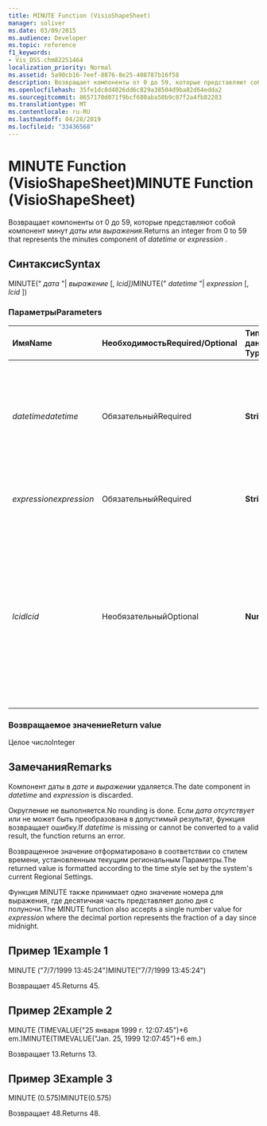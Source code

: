 ```yaml
---
title: MINUTE Function (VisioShapeSheet)
manager: soliver
ms.date: 03/09/2015
ms.audience: Developer
ms.topic: reference
f1_keywords:
- Vis_DSS.chm82251464
localization_priority: Normal
ms.assetid: 5a90cb16-7eef-8876-8e25-408787b16f58
description: Возвращает компоненты от 0 до 59, которые представляют собой компонент минут даты или выражения.
ms.openlocfilehash: 35fe1dc8d4026dd6c829a38504d9ba82d64edda2
ms.sourcegitcommit: 8657170d071f9bcf680aba50b9c07f2a4fb82283
ms.translationtype: MT
ms.contentlocale: ru-RU
ms.lasthandoff: 04/28/2019
ms.locfileid: "33436568"
---
```

# <a name="minute-function-visioshapesheet"></a><span data-ttu-id="b7cbe-103">MINUTE Function (VisioShapeSheet)</span><span class="sxs-lookup"><span data-stu-id="b7cbe-103">MINUTE Function (VisioShapeSheet)</span></span>

<span data-ttu-id="b7cbe-104">Возвращает компоненты от 0 до 59, которые представляют собой компонент минут *даты* или *выражения.*</span><span class="sxs-lookup"><span data-stu-id="b7cbe-104">Returns an integer from 0 to 59 that represents the minutes component of  *datetime*  or  *expression*  .</span></span> 
  
## <a name="syntax"></a><span data-ttu-id="b7cbe-105">Синтаксис</span><span class="sxs-lookup"><span data-stu-id="b7cbe-105">Syntax</span></span>

<span data-ttu-id="b7cbe-106">MINUTE(" *дата* "|  *выражение* [, *lcid])*</span><span class="sxs-lookup"><span data-stu-id="b7cbe-106">MINUTE(" *datetime*  "|  *expression*  [,  *lcid*  ])</span></span> 
  
### <a name="parameters"></a><span data-ttu-id="b7cbe-107">Параметры</span><span class="sxs-lookup"><span data-stu-id="b7cbe-107">Parameters</span></span>

|<span data-ttu-id="b7cbe-108">**Имя**</span><span class="sxs-lookup"><span data-stu-id="b7cbe-108">**Name**</span></span>|<span data-ttu-id="b7cbe-109">**Необходимость**</span><span class="sxs-lookup"><span data-stu-id="b7cbe-109">**Required/Optional**</span></span>|<span data-ttu-id="b7cbe-110">**Тип данных**</span><span class="sxs-lookup"><span data-stu-id="b7cbe-110">**Data Type**</span></span>|<span data-ttu-id="b7cbe-111">**Описание**</span><span class="sxs-lookup"><span data-stu-id="b7cbe-111">**Description**</span></span>|
|:-----|:-----|:-----|:-----|
| <span data-ttu-id="b7cbe-112">_datetime_</span><span class="sxs-lookup"><span data-stu-id="b7cbe-112">_datetime_</span></span> <br/> |<span data-ttu-id="b7cbe-113">Обязательный</span><span class="sxs-lookup"><span data-stu-id="b7cbe-113">Required</span></span>  <br/> |<span data-ttu-id="b7cbe-114">**String**</span><span class="sxs-lookup"><span data-stu-id="b7cbe-114">**String**</span></span> <br/> |<span data-ttu-id="b7cbe-115">Любая строка, распознаваемая как дата и время либо ссылка на ячейку, содержащую дату и время.</span><span class="sxs-lookup"><span data-stu-id="b7cbe-115">Any string commonly recognized as a date and time or a reference to a cell containing a date and time.</span></span>  <br/> |
| <span data-ttu-id="b7cbe-116">_expression_</span><span class="sxs-lookup"><span data-stu-id="b7cbe-116">_expression_</span></span> <br/> |<span data-ttu-id="b7cbe-117">Обязательный</span><span class="sxs-lookup"><span data-stu-id="b7cbe-117">Required</span></span>  <br/> |<span data-ttu-id="b7cbe-118">**String**</span><span class="sxs-lookup"><span data-stu-id="b7cbe-118">**String**</span></span> <br/> | <span data-ttu-id="b7cbe-119">Любое выражение, возвращающее дату и время.</span><span class="sxs-lookup"><span data-stu-id="b7cbe-119">Any expression that yields a date and time.</span></span>  <br/> |
| <span data-ttu-id="b7cbe-120">_lcid_</span><span class="sxs-lookup"><span data-stu-id="b7cbe-120">_lcid_</span></span> <br/> |<span data-ttu-id="b7cbe-121">Необязательный</span><span class="sxs-lookup"><span data-stu-id="b7cbe-121">Optional</span></span>  <br/> |<span data-ttu-id="b7cbe-122">**Number**</span><span class="sxs-lookup"><span data-stu-id="b7cbe-122">**Number**</span></span> <br/> |<span data-ttu-id="b7cbe-123">Идентификатор языкового стандарта, используемый при оценке нелокальных даты и времени.</span><span class="sxs-lookup"><span data-stu-id="b7cbe-123">The locale identifier to be used in evaluating a nonlocal datetime.</span></span> <span data-ttu-id="b7cbe-124">Идентификатор языкового стандарта — это число, представленной в файлах системных заголовков.</span><span class="sxs-lookup"><span data-stu-id="b7cbe-124">The locale identifier is a number described in the system header files.</span></span>  <br/> |
   
### <a name="return-value"></a><span data-ttu-id="b7cbe-125">Возвращаемое значение</span><span class="sxs-lookup"><span data-stu-id="b7cbe-125">Return value</span></span>

<span data-ttu-id="b7cbe-126">Целое число</span><span class="sxs-lookup"><span data-stu-id="b7cbe-126">Integer</span></span>
  
## <a name="remarks"></a><span data-ttu-id="b7cbe-127">Замечания</span><span class="sxs-lookup"><span data-stu-id="b7cbe-127">Remarks</span></span>

<span data-ttu-id="b7cbe-128">Компонент даты в  _дате_ и  _выражении_ удаляется.</span><span class="sxs-lookup"><span data-stu-id="b7cbe-128">The date component in  _datetime_ and  _expression_ is discarded.</span></span> 
  
<span data-ttu-id="b7cbe-129">Округление не выполняется.</span><span class="sxs-lookup"><span data-stu-id="b7cbe-129">No rounding is done.</span></span> <span data-ttu-id="b7cbe-130">Если  _дата отсутствует_ или не может быть преобразована в допустимый результат, функция возвращает ошибку.</span><span class="sxs-lookup"><span data-stu-id="b7cbe-130">If  _datetime_ is missing or cannot be converted to a valid result, the function returns an error.</span></span> 
  
<span data-ttu-id="b7cbe-131">Возвращенное значение отформатировано в соответствии со стилем времени, установленным текущим региональным Параметры.</span><span class="sxs-lookup"><span data-stu-id="b7cbe-131">The returned value is formatted according to the time style set by the system's current Regional Settings.</span></span>
  
<span data-ttu-id="b7cbe-132">Функция MINUTE также принимает одно значение  номера для выражения, где десятичная часть представляет долю дня с полуночи.</span><span class="sxs-lookup"><span data-stu-id="b7cbe-132">The MINUTE function also accepts a single number value for  _expression_ where the decimal portion represents the fraction of a day since midnight.</span></span> 
  
## <a name="example-1"></a><span data-ttu-id="b7cbe-133">Пример 1</span><span class="sxs-lookup"><span data-stu-id="b7cbe-133">Example 1</span></span>

<span data-ttu-id="b7cbe-134">MINUTE ("7/7/1999 13:45:24")</span><span class="sxs-lookup"><span data-stu-id="b7cbe-134">MINUTE("7/7/1999 13:45:24")</span></span>
  
<span data-ttu-id="b7cbe-135">Возвращает 45.</span><span class="sxs-lookup"><span data-stu-id="b7cbe-135">Returns 45.</span></span>
  
## <a name="example-2"></a><span data-ttu-id="b7cbe-136">Пример 2</span><span class="sxs-lookup"><span data-stu-id="b7cbe-136">Example 2</span></span>

<span data-ttu-id="b7cbe-137">MINUTE (TIMEVALUE("25 января 1999 г. 12:07:45")+6 em.)</span><span class="sxs-lookup"><span data-stu-id="b7cbe-137">MINUTE(TIMEVALUE("Jan. 25, 1999 12:07:45")+6 em.)</span></span>
  
<span data-ttu-id="b7cbe-138">Возвращает 13.</span><span class="sxs-lookup"><span data-stu-id="b7cbe-138">Returns 13.</span></span>
  
## <a name="example-3"></a><span data-ttu-id="b7cbe-139">Пример 3</span><span class="sxs-lookup"><span data-stu-id="b7cbe-139">Example 3</span></span>

<span data-ttu-id="b7cbe-140">MINUTE (0.575)</span><span class="sxs-lookup"><span data-stu-id="b7cbe-140">MINUTE(0.575)</span></span>
  
<span data-ttu-id="b7cbe-141">Возвращает 48.</span><span class="sxs-lookup"><span data-stu-id="b7cbe-141">Returns 48.</span></span>
  

